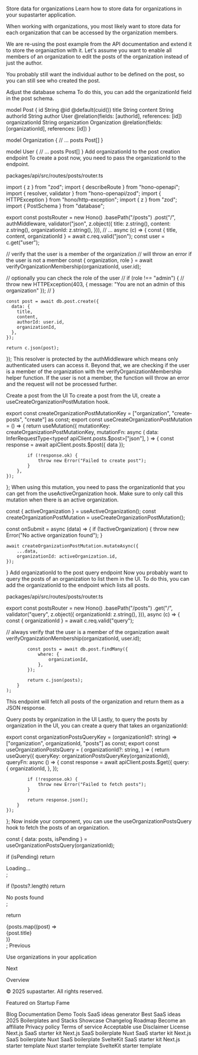Store data for organizations
Learn how to store data for organizations in your supastarter application.

When working with organizations, you most likely want to store data for each organization that can be accessed by the organization members.

We are re-using the post example from the API documentation and extend it to store the organiaztion with it. Let's assume you want to enable all members of an organization to edit the posts of the organization instead of just the author.

You probably still want the individual author to be defined on the post, so you can still see who created the post.

Adjust the database schema
To do this, you can add the organizationId field in the post schema.


model Post {
  id        String   @id @default(cuid())
  title     String
  content   String
  authorId  String
  author    User     @relation(fields: [authorId], references: [id])
  organizationId String
  organization Organization @relation(fields: [organizationId], references: [id]) 
}
 
model Organization {
  // ...
  posts Post[]
}
 
model User {
  // ...
  posts Post[]
}
Add organizationId to the post creation endpoint
To create a post now, you need to pass the organizationId to the endpoint.

packages/api/src/routes/posts/router.ts

import { z } from "zod";
import { describeRoute } from "hono-openapi";
import { resolver, validator } from "hono-openapi/zod";
import { HTTPException } from "hono/http-exception";
import { z } from "zod";
import { PostSchema } from "database";
 
export const postsRouter = new Hono()
  .basePath("/posts")
  .post("/",
	authMiddleware,
    validator("json", z.object({
      title: z.string(),
      content: z.string(),
      organizationId: z.string(),
    })),
 // ...
   async (c) => {
    const { title, content, organizationId } = await c.req.valid("json");
	const user = c.get("user");
 
 // verify that the user is a member of the organization
 // will throw an error if the user is not a member
	const { organization, role } = await verifyOrganizationMembership(organizationId, user.id);
 
 // optionally you can check the role of the user
 // if (role !== "admin") {
 // 	throw new HTTPException(403, { message: "You are not an admin of this organization" });
 // }
 
    const post = await db.post.create({
      data: {
        title,
        content,
		authorId: user.id,
		organizationId,
      },
    });
 
    return c.json(post);
  });
This resolver is protected by the authMiddleware which means only authenticated users can access it. Beyond that, we are checking if the user is a member of the organization with the verifyOrganizationMembership helper function. If the user is not a member, the function will throw an error and the request will not be processed further.

Create a post from the UI
To create a post from the UI, create a useCreateOrganizationPostMutation hook.


export const createOrganizationPostMutationKey = ["organization", "create-posts", "create"] as const;
export const useCreateOrganizationPostMutation = () => {
	return useMutation({
		mutationKey: createOrganizationPostMutationKey,
		mutationFn: async (
			data: InferRequestType<typeof apiClient.posts.$post>["json"],
		) => {
			const response = await apiClient.posts.$post({ data });
 
			if (!response.ok) {
				throw new Error("Failed to create post");
			}
		},
	});
};
When using this mutation, you need to pass the organizationId that you can get from the useActiveOrganization hook. Make sure to only call this mutation when there is an active organization.


const { activeOrganization } = useActiveOrganization();
const createOrganizationPostMutation = useCreateOrganizationPostMutation();
 
const onSubmit = async (data) => {
	if (!activeOrganization) {
		throw new Error("No active organization found");
	}
 
	await createOrganizationPostMutation.mutateAsync({
		...data,
		organizationId: activeOrganization.id,
	});
}
Add organizationId to the post query endpoint
Now you probably want to query the posts of an organization to list them in the UI. To do this, you can add the organizationId to the endpoint which lists all posts.

packages/api/src/routes/posts/router.ts

export const postsRouter = new Hono()
	.basePath("/posts")
	.get("/",
		validator("query", z.object({
			organizationId: z.string(),
		})),
		async (c) => {
			const { organizationId } = await c.req.valid("query");
 
   // always verify that the user is a member of the organization
			await verifyOrganizationMembership(organizationId, user.id);
 
			const posts = await db.post.findMany({
				where: {
					organizationId,
				},
			});
 
			return c.json(posts);
		}
	);
This endpoint will fetch all posts of the organization and return them as a JSON response.

Query posts by organization in the UI
Lastly, to query the posts by organization in the UI, you can create a query that takes an organizationId:


export const organizationPostsQueryKey = (organizationId?: string) => ["organization", organizationId, "posts"] as const;
export const useOrganizationPostsQuery = (
	organizationId?: string,
) => {
	return useQuery({
		queryKey: organizationPostsQueryKey(organizationId),
		queryFn: async () => {
			const response = await apiClient.posts.$get({
				query: {
					organizationId,
				},
			});
 
			if (!response.ok) {
				throw new Error("Failed to fetch posts");
			}
 
			return response.json();
		}
	});
};
Now inside your component, you can use the useOrganizationPostsQuery hook to fetch the posts of an organization.


const { data: posts, isPending } = useOrganizationPostsQuery(organizationId);
 
if (isPending) return <div>Loading...</div>;
 
if (!posts?.length) return <div>No posts found</div>;
 
return <div>{posts.map((post) => <div key={post.id}>{post.title}</div>)}</div>;
Previous

Use organizations in your application

Next

Overview

© 2025 supastarter. All rights reserved.

Featured on Startup Fame



Blog
Documentation
Demo
Tools
SaaS ideas generator
Best SaaS ideas 2025
Boilerplates and Stacks
Showcase
Changelog
Roadmap
Become an affiliate
Privacy policy
Terms of service
Acceptable use
Disclaimer
License
Next.js SaaS starter kit
Next.js SaaS boilerplate
Nuxt SaaS starter kit
Next.js SaaS boilerplate
Nuxt SaaS boilerplate
SvelteKit SaaS starter kit
Next.js starter template
Nuxt starter template
SvelteKit starter template

